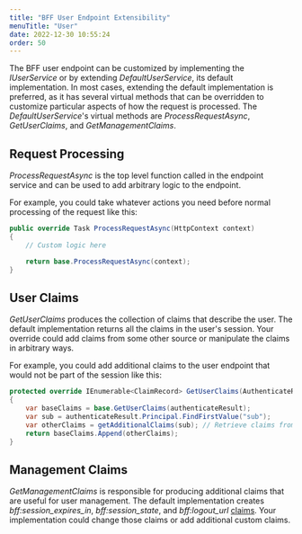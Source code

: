 ```yaml
---
title: "BFF User Endpoint Extensibility"
menuTitle: "User"
date: 2022-12-30 10:55:24
order: 50
---
```


The BFF user endpoint can be customized by implementing the *IUserService* or by extending *DefaultUserService*, its default implementation. In most cases, extending the default implementation is preferred, as it has several virtual methods that can be overridden to customize particular aspects of how the request is processed. The *DefaultUserService*'s virtual methods are *ProcessRequestAsync*, *GetUserClaims*, and *GetManagementClaims*.

## Request Processing 
*ProcessRequestAsync* is the top level function called in the endpoint service and can be used to add arbitrary logic to the endpoint.

For example, you could take whatever actions you need before normal processing of the request like this:

```csharp
public override Task ProcessRequestAsync(HttpContext context)
{
    // Custom logic here

    return base.ProcessRequestAsync(context);
}
```

## User Claims
*GetUserClaims* produces the collection of claims that describe the user. The default implementation returns all the claims in the user's session. Your override could add claims from some other source or manipulate the claims in arbitrary ways.

For example, you could add additional claims to the user endpoint that would not be part of the session like this:

```csharp
protected override IEnumerable<ClaimRecord> GetUserClaims(AuthenticateResult authenticateResult)
{
    var baseClaims = base.GetUserClaims(authenticateResult);
    var sub = authenticateResult.Principal.FindFirstValue("sub");
    var otherClaims = getAdditionalClaims(sub); // Retrieve claims from some data store
    return baseClaims.Append(otherClaims);
}
```

## Management Claims
*GetManagementClaims* is responsible for producing additional claims that are useful for user management. The default implementation creates *bff:session_expires_in*, *bff:session_state*, and *bff:logout_url* [claims](/bff/v3/fundamentals/session/management/user#management-claims). Your implementation could change those claims or add additional custom claims. 
